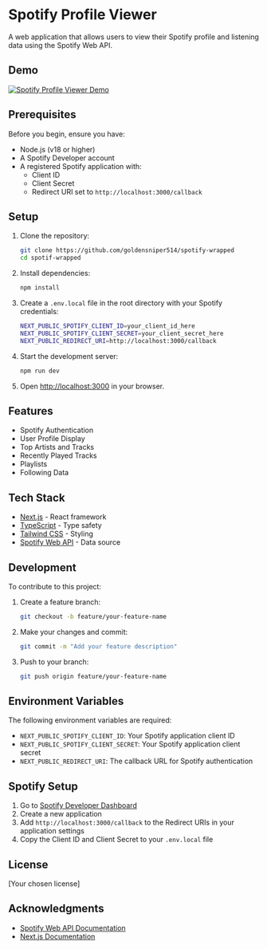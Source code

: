 # Spotify Profile Viewer

A web application that allows users to view their Spotify profile and listening data using the Spotify Web API.

## Demo

[![Spotify Profile Viewer Demo](https://img.youtube.com/vi/d9XKMcLltvw/0.jpg)](https://youtu.be/d9XKMcLltvw)

## Prerequisites

Before you begin, ensure you have:

- Node.js (v18 or higher)
- A Spotify Developer account
- A registered Spotify application with:
  - Client ID
  - Client Secret
  - Redirect URI set to `http://localhost:3000/callback`

## Setup

1. Clone the repository:

   ```bash
   git clone https://github.com/goldensniper514/spotify-wrapped
   cd spotif-wrapped
   ```

2. Install dependencies:

   ```bash
   npm install
   ```

3. Create a `.env.local` file in the root directory with your Spotify credentials:

   ```bash
   NEXT_PUBLIC_SPOTIFY_CLIENT_ID=your_client_id_here
   NEXT_PUBLIC_SPOTIFY_CLIENT_SECRET=your_client_secret_here
   NEXT_PUBLIC_REDIRECT_URI=http://localhost:3000/callback
   ```

4. Start the development server:

   ```bash
   npm run dev
   ```

5. Open [http://localhost:3000](http://localhost:3000) in your browser.

## Features

- Spotify Authentication
- User Profile Display
- Top Artists and Tracks
- Recently Played Tracks
- Playlists
- Following Data

## Tech Stack

- [Next.js](https://nextjs.org/) - React framework
- [TypeScript](https://www.typescriptlang.org/) - Type safety
- [Tailwind CSS](https://tailwindcss.com/) - Styling
- [Spotify Web API](https://developer.spotify.com/documentation/web-api) - Data source

## Development

To contribute to this project:

1. Create a feature branch:

   ```bash
   git checkout -b feature/your-feature-name
   ```

2. Make your changes and commit:

   ```bash
   git commit -m "Add your feature description"
   ```

3. Push to your branch:
   ```bash
   git push origin feature/your-feature-name
   ```

## Environment Variables

The following environment variables are required:

- `NEXT_PUBLIC_SPOTIFY_CLIENT_ID`: Your Spotify application client ID
- `NEXT_PUBLIC_SPOTIFY_CLIENT_SECRET`: Your Spotify application client secret
- `NEXT_PUBLIC_REDIRECT_URI`: The callback URL for Spotify authentication

## Spotify Setup

1. Go to [Spotify Developer Dashboard](https://developer.spotify.com/dashboard)
2. Create a new application
3. Add `http://localhost:3000/callback` to the Redirect URIs in your application settings
4. Copy the Client ID and Client Secret to your `.env.local` file

## License

[Your chosen license]

## Acknowledgments

- [Spotify Web API Documentation](https://developer.spotify.com/documentation/web-api)
- [Next.js Documentation](https://nextjs.org/docs)

